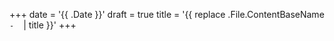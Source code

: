 +++
date = '{{ .Date }}'
draft = true
title = '{{ replace .File.ContentBaseName `-` ` ` | title }}'
+++


